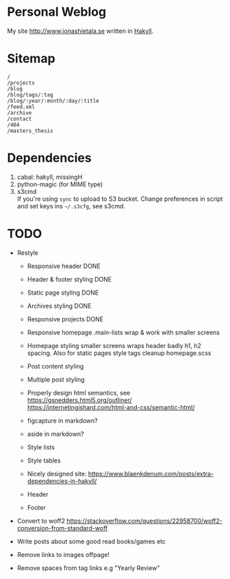 Personal Weblog
===============

My site <http://www.jonashietala.se> written in [Hakyll][].

[Hakyll]: http://jaspervdj.be/hakyll/

Sitemap
=======

    /
    /projects
    /blog
    /blog/tags/:tag
    /blog/:year/:month/:day/:title
    /feed.xml
    /archive
    /contact
    /404
    /masters_thesis

Dependencies
============

1. cabal: hakyll, missingH
2. python-magic (for MIME type)
3. s3cmd  
   If you're using `sync` to upload to S3 bucket.
   Change preferences in script and set keys ins `~/.s3cfg`, see s3cmd.

TODO
====

* Restyle
    * Responsive header         DONE
    * Header & footer styling   DONE
    * Static page styling       DONE
    * Archives styling          DONE
    * Responsive projects       DONE
    * Responsive homepage
        .main-lists wrap & work with smaller screens
    * Homepage styling
        smaller screens wraps header badly
        h1, h2 spacing. Also for static pages
        style tags
        cleanup homepage.scss
    * Post content styling
    * Multiple post styling

    * Properly design html semantics, see 
        https://gsnedders.html5.org/outliner/ 
        https://internetingishard.com/html-and-css/semantic-html/
    * figcapture in markdown?
    * aside in markdown?
    * Style lists
    * Style tables
    * Nicely designed site: https://www.blaenkdenum.com/posts/extra-dependencies-in-hakyll/
    * Header
    * Footer

* Convert to woff2 https://stackoverflow.com/questions/22958700/woff2-conversion-from-standard-woff

* Write posts about some good read books/games etc
* Remove links to images offpage!
* Remove spaces from tag links e.g "Yearly Review"

